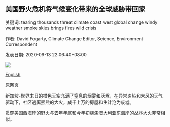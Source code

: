 ## 美国野火危机将气候变化带来的全球威胁带回家

关键词: tearing thousands threat climate coast west global change windy weather smoke skies brings fires wild crisis

作者: David Fogarty, Climate Change Editor, Science, Environment Correspondent

发表日期: 2020-09-13 22:06:40+08:00

![](https://www.straitstimes.com/sites/default/files/styles/x_large/public/articles/2020/09/13/ctfire1309.jpg?itok=w_XNpan0)

[English](US%20wild%20fire%20crisis%20brings%20home%20the%20global%20threat%20from%20climate%20change.md)

[原网页](https://www.straitstimes.com/world/us-wild-fire-crisis-brings-home-the-global-threat-from-climate-change)

新加坡-世界末日的橙色天空充满了窒息的烟雾和灰烬，在异常炎热和大风的天气驱动下，社区逃离熊熊的大火，成千上万的房屋和生计沦为废墟。

贯穿美国西海岸的野火与去年年底和今年初烧焦澳大利亚东海岸的丛林大火非常相似。